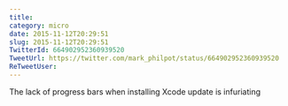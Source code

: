 ```yaml
---
title: 
category: micro
date: 2015-11-12T20:29:51
slug: 2015-11-12T20:29:51
TwitterId: 664902952360939520
TweetUrl: https://twitter.com/mark_philpot/status/664902952360939520
ReTweetUser: 
---
```


The lack of progress bars when installing Xcode update is infuriating